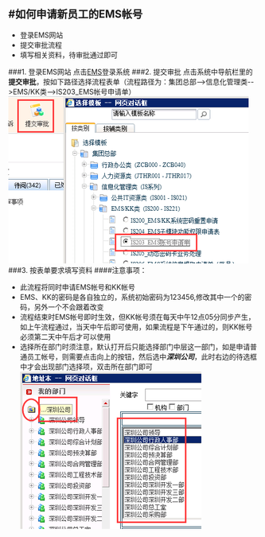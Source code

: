 #如何申请新员工的EMS帐号
---
    
- 登录EMS网站
- 提交审批流程
- 填写相关资料，待审批通过即可

###1. 登录EMS网站
点击[EMS](http://ems.evergrande.com "恒大综合管理系统")登录系统
###2. 提交审批
点击系统中导航栏里的**提交审批**，按如下路径选择流程表单（流程路径为：集团总部-->信息化管理类-->EMS/KK类-->IS203_EMS帐号申请单）
![表单路径](images/ems-1.png "表单路径")
###3. 按表单要求填写资料
####注意事项：
- 此流程将同时申请EMS帐号和KK帐号
- EMS、KK的密码是各自独立的，系统初始密码为123456,修改其中一个的密码，另外一个不会跟着改变
- 流程结束时EMS帐号即时生效，但KK帐号须在每天中午12点05分同步产生，如上午流程通过，当天中午后即可使用，如果流程是下午通过的，则KK帐号必须第二天中午后才可以使用
- 选择所在部门时须注意，默认打开后只能选择部门中层这一部门，如是申请普通员工帐号，则需要点击向上的按钮，然后选中***深圳公司***，此时右边的待选框中才会出现部门选择项，双击所在部门即可
   ![部门选择方法](images/ems-2.png "部门选择方法")
